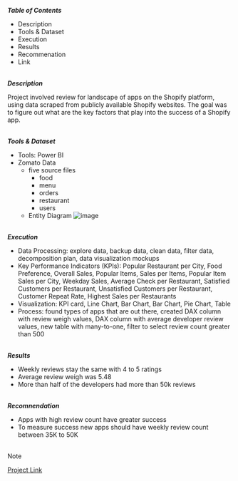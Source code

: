 
***Table of Contents***<br>

* Description
* Tools & Dataset
* Execution
* Results
* Recommenation
* Link  

\
***Description***<br>

Project involved review for landscape of apps on the Shopify platform, using data scraped from publicly available Shopify websites. The goal was to figure out what are the key factors that play into the success of a Shopify app.   

\
***Tools & Dataset***<br>

* Tools: Power BI
* Zomato Data
  * five source files
    * food
    * menu
    * orders
    * restaurant
    * users 
  * Entity Diagram ![image](https://github.com/user-attachments/assets/99477fa1-5be1-4825-ad50-fd5d536acce9)


\
***Execution***<br>

* Data Processing: explore data, backup data, clean data, filter data, decomposition plan, data visualization mockups
* Key Performance Indicators (KPIs): Popular Restaurant per City, Food Preference, Overall Sales, Popular Items, Sales per Items, Popular Item Sales per City, Weekday Sales, Average
  Check per Restaurant, Satisfied Customers per Restaurant, Unsatisfied Customers per Restaurant, Customer Repeat Rate, Highest Sales per Restaurants
* Visualization: KPI card, Line Chart, Bar Chart, Bar Chart, Pie Chart, Table
* Process: found types of apps that are out there, created DAX column with review weigh values, DAX column with average developer review values, new table with many-to-one, filter to
  select review count greater than 500

\
***Results***<br>

* Weekly reviews stay the same with 4 to 5 ratings
* Average review weigh was 5.48
* More than half of the developers had more than 50k reviews

\
***Recomnendation***<br>
* Apps with high review count have greater success
* To measure success new apps should have weekly review count between 35K to 50K<br><br> 

> [!Note]
> [Project Link](https://public.tableau.com/app/profile/mudassar.chaudhry/viz/FinalProject_17173229631950/NotesIStoryline)

